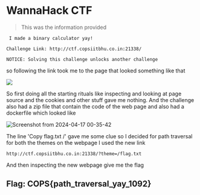 # WannaHack CTF
>This was the information provided 
```
 I made a binary calculator yay!

Challenge Link: http://ctf.copsiitbhu.co.in:21338/

NOTICE: Solving this challenge unlocks another challenge

```
so following the link took me to the page that looked something like that

![](https://github.com/Wizzy2323/WannaHackme/assets/159465554/5aa855ab-eff4-4387-8d84-04ee43104309)

So first doing all the starting rituals like inspecting and looking at page source and the cookies and other stuff gave me nothing.
And the challenge also had a zip file that contain the code of the web page and also had a dockerfile which looked like

![Screenshot from 2024-04-17 00-35-42](https://github.com/Wizzy2323/WannaHackme/assets/159465554/ac1cb663-2997-4071-a9b1-223e2c4dc6ba)

The line 'Copy flag.txt /'   gave me some clue so I decided for path traversal for both the themes on the webpage I used the new link 
```
http://ctf.copsiitbhu.co.in:21338/?theme=/flag.txt

```
And then inspecting the new webpage give me the flag
## Flag:  COPS{path_traversal_yay_1092}


